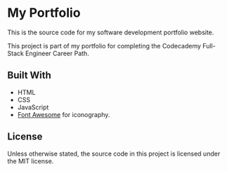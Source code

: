# My Portfolio

This is the source code for my software development portfolio website.

This project is part of my portfolio for completing the Codecademy Full-Stack Engineer Career Path.

## Built With

- HTML
- CSS
- JavaScript
- [Font Awesome](https://fontawesome.com/) for iconography.

## License

Unless otherwise stated, the source code in this project is licensed under the MIT license.
